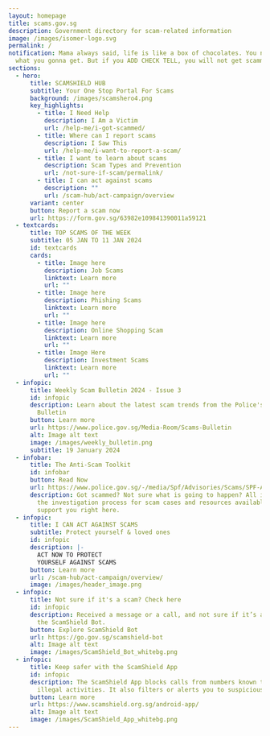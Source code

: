 ```yaml
---
layout: homepage
title: scams.gov.sg
description: Government directory for scam-related information
image: /images/isomer-logo.svg
permalink: /
notification: Mama always said, life is like a box of chocolates. You never know
  what you gonna get. But if you ADD CHECK TELL, you will not get scammed.
sections:
  - hero:
      title: SCAMSHIELD HUB
      subtitle: Your One Stop Portal For Scams
      background: /images/scamshero4.png
      key_highlights:
        - title: I Need Help
          description: I Am a Victim
          url: /help-me/i-got-scammed/
        - title: Where can I report scams
          description: I Saw This
          url: /help-me/i-want-to-report-a-scam/
        - title: I want to learn about scams
          description: Scam Types and Prevention
          url: /not-sure-if-scam/permalink/
        - title: I can act against scams
          description: ""
          url: /scam-hub/act-campaign/overview
      variant: center
      button: Report a scam now
      url: https://form.gov.sg/63982e109841390011a59121
  - textcards:
      title: TOP SCAMS OF THE WEEK
      subtitle: 05 JAN TO 11 JAN 2024
      id: textcards
      cards:
        - title: Image here
          description: Job Scams
          linktext: Learn more
          url: ""
        - title: Image here
          description: Phishing Scams
          linktext: Learn more
          url: ""
        - title: Image here
          description: Online Shopping Scam
          linktext: Learn more
          url: ""
        - title: Image Here
          description: Investment Scams
          linktext: Learn more
          url: ""
  - infopic:
      title: Weekly Scam Bulletin 2024 - Issue 3
      id: infopic
      description: Learn about the latest scam trends from the Police's Weekly Scams
        Bulletin
      button: Learn more
      url: https://www.police.gov.sg/Media-Room/Scams-Bulletin
      alt: Image alt text
      image: /images/weekly_bulletin.png
      subtitle: 19 January 2024
  - infobar:
      title: The Anti-Scam Toolkit
      id: infobar
      button: Read Now
      url: https://www.police.gov.sg/-/media/Spf/Advisories/Scams/SPF-Anti-Scam-Resource-Guide.ashx
      description: Got scammed? Not sure what is going to happen? All information on
        the investigation process for scam cases and resources available to
        support you right here.
  - infopic:
      title: I CAN ACT AGAINST SCAMS
      subtitle: Protect yourself & loved ones
      id: infopic
      description: |-
        ACT NOW TO PROTECT
        YOURSELF AGAINST SCAMS
      button: Learn more
      url: /scam-hub/act-campaign/overview/
      image: /images/header_image.png
  - infopic:
      title: Not sure if it's a scam? Check here
      id: infopic
      description: Received a message or a call, and not sure if it’s a scam? Check on
        the ScamShield Bot.
      button: Explore ScamShield Bot
      url: https://go.gov.sg/scamshield-bot
      alt: Image alt text
      image: /images/ScamShield_Bot_whitebg.png
  - infopic:
      title: Keep safer with the ScamShield App
      id: infopic
      description: The ScamShield App blocks calls from numbers known to be used in
        illegal activities. It also filters or alerts you to suspicious SMSes.
      button: Learn more
      url: https://www.scamshield.org.sg/android-app/
      alt: Image alt text
      image: /images/ScamShield_App_whitebg.png
---
```

